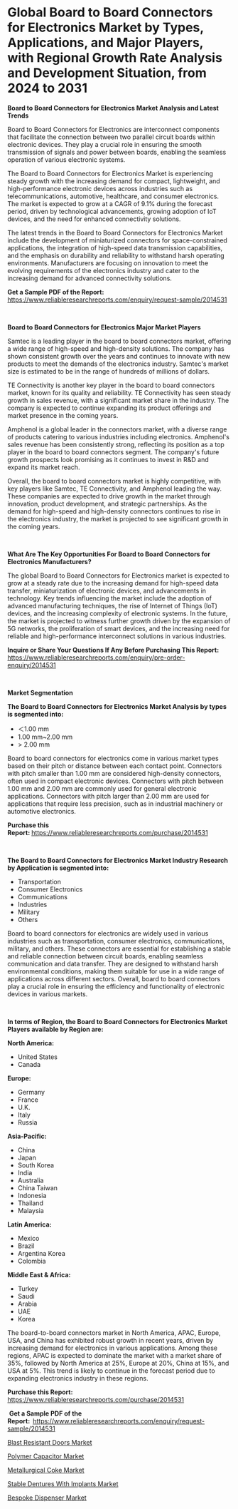 <p><h1>Global Board to Board Connectors for Electronics Market by Types, Applications, and Major Players, with Regional Growth Rate Analysis and Development Situation, from 2024 to 2031</h1></p><p><strong>Board to Board Connectors for Electronics Market Analysis and Latest Trends</strong></p>
<p><p>Board to Board Connectors for Electronics are interconnect components that facilitate the connection between two parallel circuit boards within electronic devices. They play a crucial role in ensuring the smooth transmission of signals and power between boards, enabling the seamless operation of various electronic systems.</p><p>The Board to Board Connectors for Electronics Market is experiencing steady growth with the increasing demand for compact, lightweight, and high-performance electronic devices across industries such as telecommunications, automotive, healthcare, and consumer electronics. The market is expected to grow at a CAGR of 9.1% during the forecast period, driven by technological advancements, growing adoption of IoT devices, and the need for enhanced connectivity solutions.</p><p>The latest trends in the Board to Board Connectors for Electronics Market include the development of miniaturized connectors for space-constrained applications, the integration of high-speed data transmission capabilities, and the emphasis on durability and reliability to withstand harsh operating environments. Manufacturers are focusing on innovation to meet the evolving requirements of the electronics industry and cater to the increasing demand for advanced connectivity solutions.</p></p>
<p><strong>Get a Sample PDF of the Report:&nbsp;</strong> <a href="https://www.reliableresearchreports.com/enquiry/request-sample/2014531">https://www.reliableresearchreports.com/enquiry/request-sample/2014531</a></p>
<p>&nbsp;</p>
<p><strong>Board to Board Connectors for Electronics Major Market Players</strong></p>
<p><p>Samtec is a leading player in the board to board connectors market, offering a wide range of high-speed and high-density solutions. The company has shown consistent growth over the years and continues to innovate with new products to meet the demands of the electronics industry. Samtec's market size is estimated to be in the range of hundreds of millions of dollars.</p><p>TE Connectivity is another key player in the board to board connectors market, known for its quality and reliability. TE Connectivity has seen steady growth in sales revenue, with a significant market share in the industry. The company is expected to continue expanding its product offerings and market presence in the coming years.</p><p>Amphenol is a global leader in the connectors market, with a diverse range of products catering to various industries including electronics. Amphenol's sales revenue has been consistently strong, reflecting its position as a top player in the board to board connectors segment. The company's future growth prospects look promising as it continues to invest in R&D and expand its market reach.</p><p>Overall, the board to board connectors market is highly competitive, with key players like Samtec, TE Connectivity, and Amphenol leading the way. These companies are expected to drive growth in the market through innovation, product development, and strategic partnerships. As the demand for high-speed and high-density connectors continues to rise in the electronics industry, the market is projected to see significant growth in the coming years.</p></p>
<p>&nbsp;</p>
<p><strong>What Are The Key Opportunities For Board to Board Connectors for Electronics Manufacturers?</strong></p>
<p><p>The global Board to Board Connectors for Electronics market is expected to grow at a steady rate due to the increasing demand for high-speed data transfer, miniaturization of electronic devices, and advancements in technology. Key trends influencing the market include the adoption of advanced manufacturing techniques, the rise of Internet of Things (IoT) devices, and the increasing complexity of electronic systems. In the future, the market is projected to witness further growth driven by the expansion of 5G networks, the proliferation of smart devices, and the increasing need for reliable and high-performance interconnect solutions in various industries.</p></p>
<p><strong>Inquire or Share Your Questions If Any Before Purchasing This Report:</strong> <a href="https://www.reliableresearchreports.com/enquiry/pre-order-enquiry/2014531">https://www.reliableresearchreports.com/enquiry/pre-order-enquiry/2014531</a></p>
<p>&nbsp;</p>
<p><strong>Market Segmentation</strong></p>
<p><strong>The Board to Board Connectors for Electronics Market Analysis by types is segmented into:</strong></p>
<p><ul><li>＜1.00 mm</li><li>1.00 mm~2.00 mm</li><li>> 2.00 mm</li></ul></p>
<p><p>Board to board connectors for electronics come in various market types based on their pitch or distance between each contact point. Connectors with pitch smaller than 1.00 mm are considered high-density connectors, often used in compact electronic devices. Connectors with pitch between 1.00 mm and 2.00 mm are commonly used for general electronic applications. Connectors with pitch larger than 2.00 mm are used for applications that require less precision, such as in industrial machinery or automotive electronics.</p></p>
<p><strong>Purchase this Report:&nbsp;</strong><a href="https://www.reliableresearchreports.com/purchase/2014531">https://www.reliableresearchreports.com/purchase/2014531</a></p>
<p>&nbsp;</p>
<p><strong>The Board to Board Connectors for Electronics Market Industry Research by Application is segmented into:</strong></p>
<p><ul><li>Transportation</li><li>Consumer Electronics</li><li>Communications</li><li>Industries</li><li>Military</li><li>Others</li></ul></p>
<p><p>Board to board connectors for electronics are widely used in various industries such as transportation, consumer electronics, communications, military, and others. These connectors are essential for establishing a stable and reliable connection between circuit boards, enabling seamless communication and data transfer. They are designed to withstand harsh environmental conditions, making them suitable for use in a wide range of applications across different sectors. Overall, board to board connectors play a crucial role in ensuring the efficiency and functionality of electronic devices in various markets.</p></p>
<p>&nbsp;</p>
<p><strong>In terms of Region, the Board to Board Connectors for Electronics Market Players available by Region are:</strong></p>
<p>
    <p> <strong> North America: </strong>
        <ul>
            <li>United States</li>
            <li>Canada</li>
        </ul>
        </p> 
    <p> <strong> Europe: </strong>
        <ul>
            <li>Germany</li>
            <li>France</li>
            <li>U.K.</li>
            <li>Italy</li>
            <li>Russia</li>
        </ul>
        </p> 
    <p> <strong> Asia-Pacific: </strong>
        <ul>
            <li>China</li>
            <li>Japan</li>
            <li>South Korea</li>
            <li>India</li>
            <li>Australia</li>
            <li>China Taiwan</li>
            <li>Indonesia</li>
            <li>Thailand</li>
            <li>Malaysia</li>
        </ul>
        </p> 
    <p> <strong> Latin America: </strong>
        <ul>
            <li>Mexico</li>
            <li>Brazil</li>
            <li>Argentina Korea</li>
            <li>Colombia</li>
        </ul>
        </p> 
    <p> <strong> Middle East & Africa: </strong>
        <ul>
            <li>Turkey</li>
            <li>Saudi</li>
            <li>Arabia</li>
            <li>UAE</li>
            <li>Korea</li>
        </ul>
    </p>
    </p>
<p><p>The board-to-board connectors market in North America, APAC, Europe, USA, and China has exhibited robust growth in recent years, driven by increasing demand for electronics in various applications. Among these regions, APAC is expected to dominate the market with a market share of 35%, followed by North America at 25%, Europe at 20%, China at 15%, and USA at 5%. This trend is likely to continue in the forecast period due to expanding electronics industry in these regions.</p></p>
<p><strong>Purchase this Report: </strong><a href="https://www.reliableresearchreports.com/purchase/2014531">https://www.reliableresearchreports.com/purchase/2014531</a></p>
<p>&nbsp;<strong>Get a Sample PDF of the Report:&nbsp;&nbsp;</strong><a href="https://www.reliableresearchreports.com/enquiry/request-sample/2014531">https://www.reliableresearchreports.com/enquiry/request-sample/2014531</a></p>
<p><strong></strong></p>
<p><p><a href="https://circular-yam-9b9.notion.site/Blast-Resistant-Doors-Market-Size-Share-Trends-Analysis-Report-By-Material-By-Type-By-End-user--c2f335ad3a20402d9ec508fac6a8c258">Blast Resistant Doors Market</a></p><p><a href="https://view.publitas.com/reportprime-1/polymer-capacitor-market-research-report-forecasted-for-period-from-2024-2031-by-market-type-market-application-and-region/">Polymer Capacitor Market</a></p><p><a href="https://view.publitas.com/reportprime-1/metallurgical-coke-market-dynamics-2024-2031-also-about-its-market-trends-projections-and-opportunities/">Metallurgical Coke Market</a></p><p><a href="https://copper-carbon-84f.notion.site/Stable-Dentures-With-Implants-Market-with-the-goal-of-estimating-the-market-size-and-future-growth-p-6e4ec13203104db7bab1f6ccfdf31dca">Stable Dentures With Implants Market</a></p><p><a href="https://cedar-agate-3da.notion.site/Bespoke-Dispenser-Market-Furnish-Information-about-Market-Size-Market-Share-Market-Dynamics-and-P-976627167d4d48a58b1ff4b0cdb58796">Bespoke Dispenser Market</a></p></p>